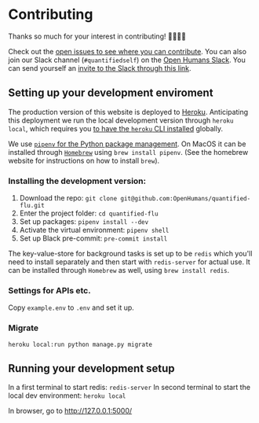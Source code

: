 # Contributing

Thanks so much for your interest in contributing! 🎉🎉🎉🎉

Check out the [open issues to see where you can contribute](https://github.com/madprime/quantified-flu/issues). 
You can also join our Slack channel (`#quantifiedself`) on the [Open Humans Slack](http://slackin.openhumans.org/). 
You can send yourself an [invite to the Slack through this link](http://slackin.openhumans.org/).


## Setting up your development enviroment 

The production version of this website is deployed to [Heroku](https://www.heroku.com). Anticipating this deployment
we run the local development version through `heroku local`, which requires you [to have the `heroku` CLI installed](https://github.com/heroku/cli) globally. 

We use [`pipenv` for the Python package management](https://pipenv.pypa.io/en/latest/). On MacOS it can be installed through [`Homebrew`](https://brew.sh/) using `brew install pipenv`. (See the homebrew website for instructions on how to install `brew`).

### Installing the development version:

1. Download the repo: `git clone git@github.com:OpenHumans/quantified-flu.git`
2. Enter the project folder: `cd quantified-flu`
3. Set up packages: `pipenv install --dev` 
4. Activate the virtual environment: `pipenv shell` 
5. Set up Black pre-commit: `pre-commit install`

The key-value-store for background tasks is set up to be `redis` which you'll need to install separately and then start with `redis-server`
for actual use. It can be installed through `Homebrew` as well, using `brew install redis`.

### Settings for APIs etc. 

Copy `example.env` to `.env` and set it up.

### Migrate

`heroku local:run python manage.py migrate`

## Running your development setup

In a first terminal to start redis: `redis-server`
In second terminal to start the local dev environment: `heroku local`

In browser, go to http://127.0.0.1:5000/

